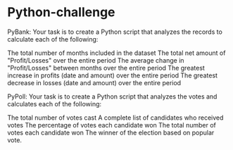 # Python-challenge

PyBank:
Your task is to create a Python script that analyzes the records to calculate each of the following:

The total number of months included in the dataset
The total net amount of "Profit/Losses" over the entire period
The average change in "Profit/Losses" between months over the entire period
The greatest increase in profits (date and amount) over the entire period
The greatest decrease in losses (date and amount) over the entire period

PyPoll:
Your task is to create a Python script that analyzes the votes and calculates each of the following:

The total number of votes cast
A complete list of candidates who received votes
The percentage of votes each candidate won
The total number of votes each candidate won
The winner of the election based on popular vote.